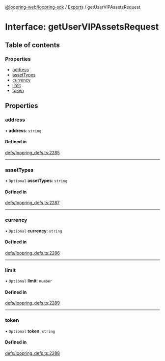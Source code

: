 [@loopring-web/loopring-sdk](../README.md) / [Exports](../modules.md) / getUserVIPAssetsRequest

# Interface: getUserVIPAssetsRequest

## Table of contents

### Properties

- [address](getUserVIPAssetsRequest.md#address)
- [assetTypes](getUserVIPAssetsRequest.md#assettypes)
- [currency](getUserVIPAssetsRequest.md#currency)
- [limit](getUserVIPAssetsRequest.md#limit)
- [token](getUserVIPAssetsRequest.md#token)

## Properties

### address

• **address**: `string`

#### Defined in

[defs/loopring_defs.ts:2285](https://github.com/Loopring/loopring_sdk/blob/2ea32ee/src/defs/loopring_defs.ts#L2285)

___

### assetTypes

• `Optional` **assetTypes**: `string`

#### Defined in

[defs/loopring_defs.ts:2287](https://github.com/Loopring/loopring_sdk/blob/2ea32ee/src/defs/loopring_defs.ts#L2287)

___

### currency

• `Optional` **currency**: `string`

#### Defined in

[defs/loopring_defs.ts:2286](https://github.com/Loopring/loopring_sdk/blob/2ea32ee/src/defs/loopring_defs.ts#L2286)

___

### limit

• `Optional` **limit**: `number`

#### Defined in

[defs/loopring_defs.ts:2289](https://github.com/Loopring/loopring_sdk/blob/2ea32ee/src/defs/loopring_defs.ts#L2289)

___

### token

• `Optional` **token**: `string`

#### Defined in

[defs/loopring_defs.ts:2288](https://github.com/Loopring/loopring_sdk/blob/2ea32ee/src/defs/loopring_defs.ts#L2288)
